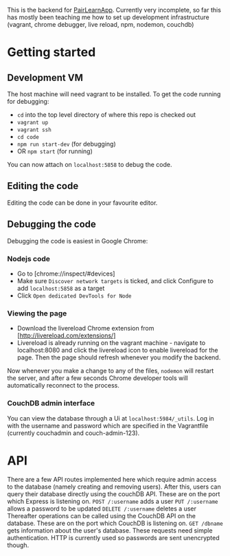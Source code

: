 This is the backend for [PairLearnApp](https://github.com/bwindsor/PairLearnApp).
Currently very incomplete, so far this has mostly been teaching me how to set up development infrastructure (vagrant, chrome debugger, live reload, npm, nodemon, couchdb)

# Getting started
## Development VM
The host machine will need vagrant to be installed.
To get the code running for debugging:
* `cd` into the top level directory of where this repo is checked out
* `vagrant up`
* `vagrant ssh`
* `cd code`
* `npm run start-dev` (for debugging)
* OR `npm start` (for running)

You can now attach on `localhost:5858` to debug the code.

## Editing the code
Editing the code can be done in your favourite editor.

## Debugging the code
Debugging the code is easiest in Google Chrome:
### Nodejs code
* Go to [chrome://inspect/#devices]
* Make sure `Discover network targets` is ticked, and click Configure to add `localhost:5858` as a target
* Click `Open dedicated DevTools for Node`
### Viewing the page
* Download the livereload Chrome extension from [http://livereload.com/extensions/]
* Livereload is already running on the vagrant machine - navigate to localhost:8080 and click the livereload icon to enable livereload for the page. Then the page should refresh whenever you modify the backend.

Now whenever you make a change to any of the files, `nodemon` will restart the server, and after a few seconds Chrome developer tools will automatically reconnect to the process.
### CouchDB admin interface
You can view the database through a Ui at `localhost:5984/_utils`. Log in with the username and password which are specified in the Vagrantfile (currently couchadmin and couch-admin-123).

# API
There are a few API routes implemented here which require admin access to the database (namely creating and removing users). After this, users can query their database directly using the couchDB API. These are on the port which Express is listening on.
`POST /:username` adds a user
`PUT /:username` allows a password to be updated
`DELETE /:username` deletes a user
Thereafter operations can be called using the CouchDB API on the database. These are on the port which CouchDB is listening on.
`GET /dbname` gets information about the user's database. These requests need simple authentication. HTTP is currently used so passwords are sent unencrypted though.